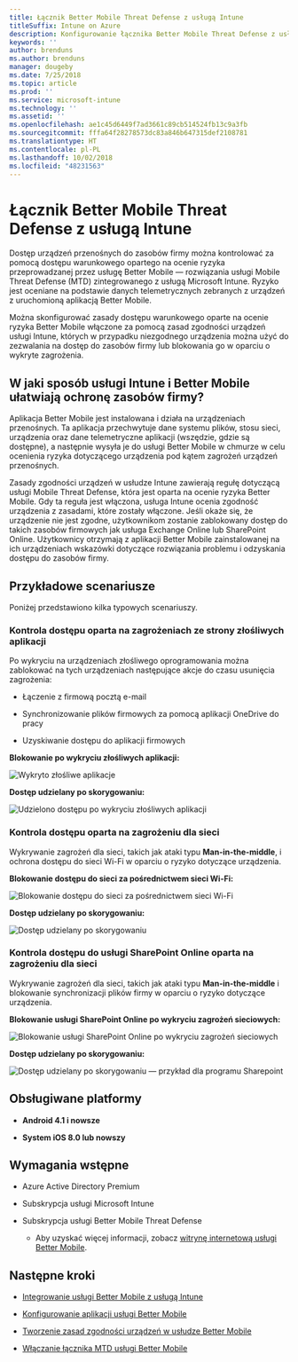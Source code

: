 ```yaml
---
title: Łącznik Better Mobile Threat Defense z usługą Intune
titleSuffix: Intune on Azure
description: Konfigurowanie łącznika Better Mobile Threat Defense z usługą Intune.
keywords: ''
author: brenduns
ms.author: brenduns
manager: dougeby
ms.date: 7/25/2018
ms.topic: article
ms.prod: ''
ms.service: microsoft-intune
ms.technology: ''
ms.assetid: ''
ms.openlocfilehash: ae1c45d6449f7ad3661c89cb514524fb13c9a3fb
ms.sourcegitcommit: fffa64f28278573dc83a846b647315def2108781
ms.translationtype: HT
ms.contentlocale: pl-PL
ms.lasthandoff: 10/02/2018
ms.locfileid: "48231563"
---
```

# <a name="better-mobile-threat-defense-connector-with-intune"></a>Łącznik Better Mobile Threat Defense z usługą Intune

Dostęp urządzeń przenośnych do zasobów firmy można kontrolować za pomocą dostępu warunkowego opartego na ocenie ryzyka przeprowadzanej przez usługę Better Mobile — rozwiązania usługi Mobile Threat Defense (MTD) zintegrowanego z usługą Microsoft Intune. Ryzyko jest oceniane na podstawie danych telemetrycznych zebranych z urządzeń z uruchomioną aplikacją Better Mobile.

Można skonfigurować zasady dostępu warunkowego oparte na ocenie ryzyka Better Mobile włączone za pomocą zasad zgodności urządzeń usługi Intune, których w przypadku niezgodnego urządzenia można użyć do zezwalania na dostęp do zasobów firmy lub blokowania go w oparciu o wykryte zagrożenia.

## <a name="how-do-intune-and-better-mobile-help-protect-your-company-resources"></a>W jaki sposób usługi Intune i Better Mobile ułatwiają ochronę zasobów firmy?

Aplikacja Better Mobile jest instalowana i działa na urządzeniach przenośnych. Ta aplikacja przechwytuje dane systemu plików, stosu sieci, urządzenia oraz dane telemetryczne aplikacji (wszędzie, gdzie są dostępne), a następnie wysyła je do usługi Better Mobile w chmurze w celu ocenienia ryzyka dotyczącego urządzenia pod kątem zagrożeń urządzeń przenośnych.

Zasady zgodności urządzeń w usłudze Intune zawierają regułę dotyczącą usługi Mobile Threat Defense, która jest oparta na ocenie ryzyka Better Mobile. Gdy ta reguła jest włączona, usługa Intune ocenia zgodność urządzenia z zasadami, które zostały włączone. Jeśli okaże się, że urządzenie nie jest zgodne, użytkownikom zostanie zablokowany dostęp do takich zasobów firmowych jak usługa Exchange Online lub SharePoint Online. Użytkownicy otrzymają z aplikacji Better Mobile zainstalowanej na ich urządzeniach wskazówki dotyczące rozwiązania problemu i odzyskania dostępu do zasobów firmy.

## <a name="sample-scenarios"></a>Przykładowe scenariusze

Poniżej przedstawiono kilka typowych scenariuszy.

### <a name="control-access-based-on-threats-from-malicious-apps"></a>Kontrola dostępu oparta na zagrożeniach ze strony złośliwych aplikacji

Po wykryciu na urządzeniach złośliwego oprogramowania można zablokować na tych urządzeniach następujące akcje do czasu usunięcia zagrożenia:

-   Łączenie z firmową pocztą e-mail

-   Synchronizowanie plików firmowych za pomocą aplikacji OneDrive do pracy

-   Uzyskiwanie dostępu do aplikacji firmowych

**Blokowanie po wykryciu złośliwych aplikacji:**

![Wykryto złośliwe aplikacje](./media/better_mobile_maliciousapps_blocked.png)

**Dostęp udzielany po skorygowaniu:**

![Udzielono dostępu po wykryciu złośliwych aplikacji](./media/better_mobile_maliciousapps_unblocked.png)

### <a name="control-access-based-on-threat-to-network"></a>Kontrola dostępu oparta na zagrożeniu dla sieci

Wykrywanie zagrożeń dla sieci, takich jak ataki typu **Man-in-the-middle**, i ochrona dostępu do sieci Wi-Fi w oparciu o ryzyko dotyczące urządzenia.

**Blokowanie dostępu do sieci za pośrednictwem sieci Wi-Fi:**

![Blokowanie dostępu do sieci za pośrednictwem sieci Wi-Fi](./media/better_mobile_network_wifi_blocked.png)

**Dostęp udzielany po skorygowaniu:**

![Dostęp udzielany po skorygowaniu](./media/better_mobile_network_wifi_unblocked.png)

### <a name="control-access-to-sharepoint-online-based-on-threat-to-network"></a>Kontrola dostępu do usługi SharePoint Online oparta na zagrożeniu dla sieci

Wykrywanie zagrożeń dla sieci, takich jak ataki typu **Man-in-the-middle** i blokowanie synchronizacji plików firmy w oparciu o ryzyko dotyczące urządzenia.

**Blokowanie usługi SharePoint Online po wykryciu zagrożeń sieciowych:**

![Blokowanie usługi SharePoint Online po wykryciu zagrożeń sieciowych](./media/better_mobile_network_spo_blocked.png)

**Dostęp udzielany po skorygowaniu:**

![Dostęp udzielany po skorygowaniu — przykład dla programu Sharepoint](./media/better_mobile_network_spo_unblocked.png)

## <a name="supported-platforms"></a>Obsługiwane platformy

-   **Android 4.1 i nowsze**

-   **System iOS 8.0 lub nowszy**

## <a name="prerequisites"></a>Wymagania wstępne

-   Azure Active Directory Premium

-   Subskrypcja usługi Microsoft Intune

-   Subskrypcja usługi Better Mobile Threat Defense

    -   Aby uzyskać więcej informacji, zobacz [witrynę internetową usługi Better Mobile](https://www.better.mobi/).

## <a name="next-steps"></a>Następne kroki

- [Integrowanie usługi Better Mobile z usługą Intune](better-mobile-mtd-connector-integration.md)

- [Konfigurowanie aplikacji usługi Better Mobile](mtd-apps-ios-app-configuration-policy-add-assign.md)

- [Tworzenie zasad zgodności urządzeń w usłudze Better Mobile](mtd-device-compliance-policy-create.md)

- [Włączanie łącznika MTD usługi Better Mobile](mtd-connector-enable.md)